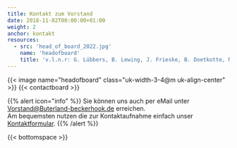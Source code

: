 ```yaml
---
title: Kontakt zum Vorstand
date: 2018-11-02T00:00:00+01:00
weight: 2
anchor: kontakt
resources:
  - src: 'head_of_board_2022.jpg'
    name: 'headofboard'
    title: 'v.l.n.r: G. Lübbers, B. Lewing, J. Frieske, B. Doetkotte, M. Busen'
---
```


{{< image name="headofboard" class="uk-width-3-4@m uk-align-center" >}}
{{< contactboard >}}

{{% alert icon="info" %}}
Sie können uns auch per eMail unter 
[Vorstand@Buterland-beckerhook.de](mailto:Vorstand@Buterland-beckerhook.de) erreichen.    
Am bequemsten nutzen die zur Kontaktaufnahme einfach unser [Kontaktformular](/kontakt).
{{% /alert %}}

{{< bottomspace >}}
